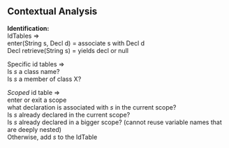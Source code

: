 ## Contextual Analysis
**Identification:**  
IdTables =>  
enter(String s, Decl d) = associate s with Decl d  
Decl retrieve(String s) = yields decl or null  

Specific id tables =>  
Is *s* a class name?  
Is *s* a member of class X?  

*Scoped* id table =>  
enter or exit a scope  
what declaration is associated with *s* in the current
scope?   
Is *s* already declared in the current scope?  
Is *s* already declared in a bigger scope? (cannot reuse
variable names that are deeply nested)  
Otherwise, add *s* to the IdTable  


